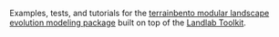 Examples, tests, and tutorials for the [terrainbento modular landscape evolution modeling package](https://terrainbento.github.io) built on top of the [Landlab Toolkit](http://landlab.github.io).
